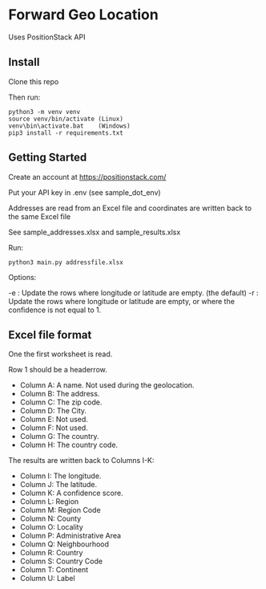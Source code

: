 # Forward Geo Location

Uses PositionStack API

## Install

Clone this repo

Then run:

```
python3 -m venv venv
source venv/bin/activate (Linux)
venv\bin\activate.bat    (Windows)
pip3 install -r requirements.txt 
```

## Getting Started

Create an account at https://positionstack.com/

Put your API key in .env (see sample_dot_env)

Addresses are read from an Excel file and coordinates are written back to the same Excel file

See sample_addresses.xlsx and sample_results.xlsx

Run:

```
python3 main.py addressfile.xlsx
```

Options:

-e : Update the rows where longitude or latitude are empty. (the default)
-r : Update the rows where longitude or latitude are empty, or where the confidence is not equal to 1.

## Excel file format

One the first worksheet is read.

Row 1 should be a headerrow.

- Column A: A name. Not used during the geolocation.
- Column B: The address.
- Column C: The zip code.
- Column D: The City.
- Column E: Not used.
- Column F: Not used.
- Column G: The country.
- Column H: The country code.

The results are written back to Columns I-K:

- Column I: The longitude.
- Column J: The latitude.
- Column K: A confidence score.
- Column L: Region
- Column M: Region Code
- Column N: County
- Column O: Locality
- Column P: Administrative Area
- Column Q: Neighbourhood
- Column R: Country
- Column S: Country Code
- Column T: Continent
- Column U: Label

